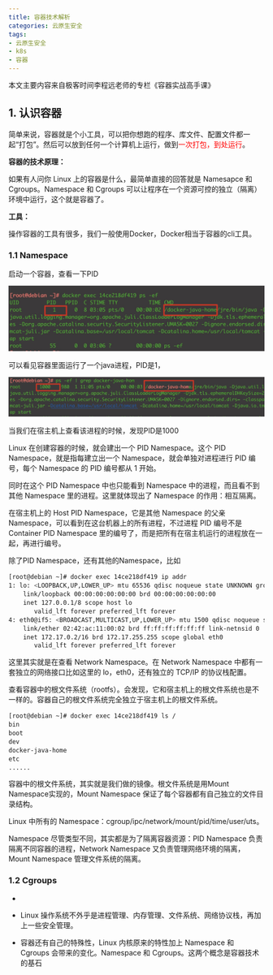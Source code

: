 ```yaml
---
title: 容器技术解析
categories: 云原生安全
tags: 
- 云原生安全
- k8s
- 容器
---
```


本文主要内容来自极客时间李程远老师的专栏《容器实战高手课》

<!-- more -->



## 1. 认识容器

简单来说，容器就是个小工具，可以把你想跑的程序、库文件、配置文件都一起“打包”。然后可以放到任何一个计算机上运行，做到<font color="red">一次打包，到处运行</font>。

**容器的技术原理：**

如果有人问你 Linux 上的容器是什么，最简单直接的回答就是 Namesapce 和 Cgroups。Namespace 和 Cgroups 可以让程序在一个资源可控的独立（隔离）环境中运行，这个就是容器了。

**工具：**

操作容器的工具有很多，我们一般使用Docker，Docker相当于容器的cli工具。



### 1.1 Namespace

启动一个容器，查看一下PID

<img src="../images/pics/容器云/7.jpg" style="zoom:50%;" /> 

可以看见容器里面运行了一个java进程，PID是1，

<img src="../images/pics/容器云/8.jpg" style="zoom:50%;" />

当我们在宿主机上查看该进程的时候，发现PID是1000

Linux 在创建容器的时候，就会建出一个 PID Namespace。这个 PID Namespace，就是指每建立出一个 Namespace，就会单独对进程进行 PID 编号，每个 Namespace 的 PID 编号都从 1 开始。

同时在这个 PID Namespace 中也只能看到 Namespace 中的进程，而且看不到其他 Namespace 里的进程。这里就体现出了 Namespace 的作用：相互隔离。

在宿主机上的 Host PID Namespace，它是其他 Namespace 的父亲 Namespace，可以看到在这台机器上的所有进程，不过进程 PID 编号不是 Container PID Namespace 里的编号了，而是把所有在宿主机运行的进程放在一起，再进行编号。



除了PID Namespace，还有其他的Namespace，比如

```bash
[root@debian ~]# docker exec 14ce218df419 ip addr
1: lo: <LOOPBACK,UP,LOWER_UP> mtu 65536 qdisc noqueue state UNKNOWN group default qlen 1000
    link/loopback 00:00:00:00:00:00 brd 00:00:00:00:00:00
    inet 127.0.0.1/8 scope host lo
       valid_lft forever preferred_lft forever
4: eth0@if5: <BROADCAST,MULTICAST,UP,LOWER_UP> mtu 1500 qdisc noqueue state UP group default
    link/ether 02:42:ac:11:00:02 brd ff:ff:ff:ff:ff:ff link-netnsid 0
    inet 172.17.0.2/16 brd 172.17.255.255 scope global eth0
       valid_lft forever preferred_lft forever
```

这里其实就是在查看 Network Namespace。在 Network Namespace 中都有一套独立的网络接口比如这里的 lo，eth0，还有独立的 TCP/IP 的协议栈配置。



查看容器中的根文件系统（rootfs）。会发现，它和宿主机上的根文件系统也是不一样的。容器自己的根文件系统完全独立于宿主机上的根文件系统。

```bash
[root@debian ~]# docker exec 14ce218df419 ls /
bin
boot
dev
docker-java-home
etc
......
```

容器中的根文件系统，其实就是我们做的镜像。根文件系统是用Mount Namespace实现的，Mount Namespace 保证了每个容器都有自己独立的文件目录结构。



Linux 中所有的 Namespace：cgroup/ipc/network/mount/pid/time/user/uts。

Namespace 尽管类型不同，其实都是为了隔离容器资源：PID Namespace 负责隔离不同容器的进程，Network Namespace 又负责管理网络环境的隔离，Mount Namespace 管理文件系统的隔离。



### 1.2 Cgroups







- 
- Linux 操作系统不外乎是进程管理、内存管理、文件系统、网络协议栈，再加上一些安全管理。

- 容器还有自己的特殊性，Linux 内核原来的特性加上 Namespace 和 Cgroups 会带来的变化。Namespace 和 Cgroups。这两个概念是容器技术的基石

